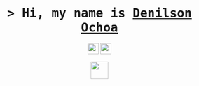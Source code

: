 <h1 align="center">
    <samp>&gt; Hi, my name is
        <b><a target="_blank" href="https://shahriarshafin.github.io/">Denilson Ochoa</a></b>
    </samp>
</h1>
<p align="center">
    <a href="https://www.linkedin.com/in/denilsonochoa"><img src="https://img.shields.io/badge/linkedin-%230077B5.svg?&style=for-the-badge&logo=linkedin&logoColor=white" height="25"></a>
    <a href="mailto:cdenilson.ochoa@gmail.com"><img src="https://img.shields.io/badge/Correo%20Electrónico-%23D14836.svg?&style=for-the-badge&logo=gmail&logoColor=white" height="25"></a>
</p>
<p align="center">
    <img src="https://giphy.com/stickers/leagueoflegends-league-of-legends-wild-rift-teamfight-tactics-YHkrDaZ59oqRC7CLiV" height="40" />
</p>
